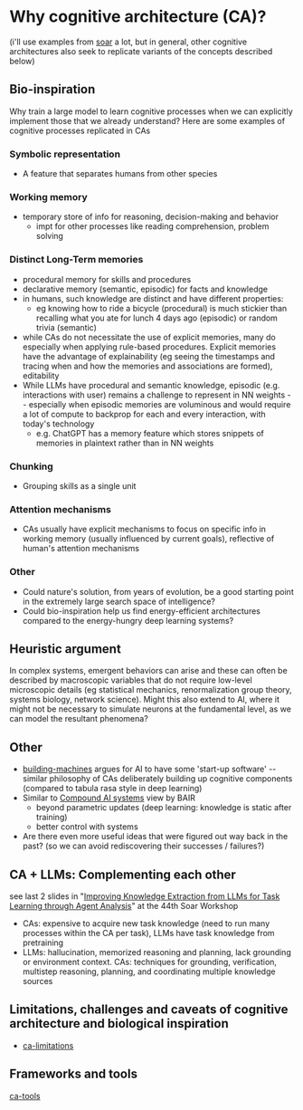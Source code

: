 # Why cognitive architecture (CA)?
(i'll use examples from [soar](../papers/soar.md) a lot, but in general, other cognitive architectures also seek to replicate variants of the concepts described below)
## Bio-inspiration
Why train a large model to learn cognitive processes when we can explicitly implement those that we already understand? Here are some examples of cognitive processes replicated in CAs

### Symbolic representation
- A feature that separates humans from other species

### Working memory
- temporary store of info for reasoning, decision-making and behavior
	- impt for other processes like reading comprehension, problem solving

### Distinct Long-Term memories
- procedural memory for skills and procedures
- declarative memory (semantic, episodic) for facts and knowledge
- in humans, such knowledge are distinct and have different properties: 
	- eg knowing how to ride a bicycle (procedural) is much stickier than recalling what you ate for lunch 4 days ago (episodic) or random trivia (semantic)
- while CAs do not necessitate the use of explicit memories, many do especially when applying rule-based procedures. Explicit memories have the advantage of explainability (eg seeing the timestamps and tracing when and how the memories and associations are formed), editability
- While LLMs have procedural and semantic knowledge, episodic (e.g. interactions with user) remains a challenge to represent in NN weights -- especially when episodic memories are voluminous and would require a lot of compute to backprop for each and every interaction, with today's technology
	- e.g. ChatGPT has a memory feature which stores snippets of memories in plaintext rather than in NN weights

### Chunking
- Grouping skills as a single unit

### Attention mechanisms
- CAs usually have explicit mechanisms to focus on specific info in working memory (usually influenced by current goals), reflective of human's attention mechanisms

### Other
- Could nature's solution, from years of evolution, be a good starting point in the extremely large search space of intelligence?
- Could bio-inspiration help us find energy-efficient architectures compared to the energy-hungry deep learning systems?

## Heuristic argument
In complex systems, emergent behaviors can arise and these can often be described by macroscopic variables that do not require low-level microscopic details (eg statistical mechanics, renormalization group theory, systems biology, network science). Might this also extend to AI, where it might not be necessary to simulate neurons at the fundamental level, as we can model the resultant phenomena?

## Other
- [building-machines](../papers/building-machines.md) argues for AI to have some 'start-up software' -- similar philosophy of CAs deliberately building up cognitive components (compared to tabula rasa style in deep learning)
- Similar to [Compound AI systems](https://bair.berkeley.edu/blog/2024/02/18/compound-ai-systems/) view by BAIR
	- beyond parametric updates (deep learning: knowledge is static after training)
	- better control with systems
- Are there even more useful ideas that were figured out way back in the past? (so we can avoid rediscovering their successes / failures?)


## CA + LLMs: Complementing each other
see last 2 slides in "[Improving Knowledge Extraction from LLMs for Task Learning through Agent Analysis](https://raw.githubusercontent.com/SoarGroup/website-downloads/main/workshops/44/talk.15.pptx)" at the 44th Soar Workshop 
- CAs: expensive to acquire new task knowledge (need to run many processes within the CA per task), LLMs have task knowledge from pretraining
- LLMs: hallucination, memorized reasoning and planning, lack grounding or environment context. CAs: techniques for grounding, verification, multistep reasoning, planning, and coordinating multiple knowledge sources


## Limitations, challenges and caveats of cognitive architecture and biological inspiration
- [ca-limitations](ca-limitations.md)

## Frameworks and tools
[ca-tools](ca-tools.md)